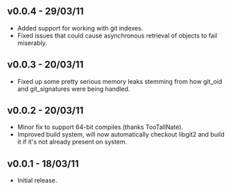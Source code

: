 ## v0.0.4 - 29/03/11
* Added support for working with git indexes. 
* Fixed issues that could cause asynchronous retrieval of objects to fail miserably.

## v0.0.3 - 20/03/11
* Fixed up some pretty serious memory leaks stemming from how git_oid and git_signatures were being handled.

## v0.0.2 - 20/03/11
* Minor fix to support 64-bit compiles (thanks TooTallNate).
* Improved build system, will now automatically checkout libgit2 and build it if it's not already present on system.

## v0.0.1 - 18/03/11
* Initial release.
